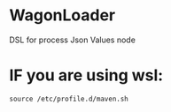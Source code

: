 # WagonLoader
DSL for process Json Values node


# IF you are using wsl: 
`source /etc/profile.d/maven.sh`
